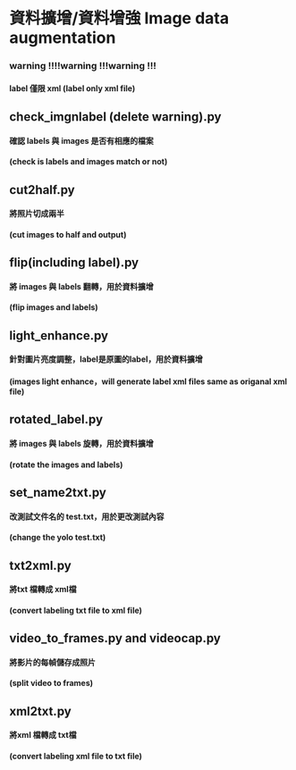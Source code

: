 # 資料擴增/資料增強 Image data augmentation
### warning !!!!warning !!!warning !!!
#### label 僅限 xml (label only xml file)

## check_imgnlabel (delete warning).py

#### 確認 labels 與 images 是否有相應的檔案
#### (check is labels and images match or not) 

## cut2half.py
#### 將照片切成兩半
#### (cut images to half and output)

## flip(including label).py
#### 將 images 與 labels 翻轉，用於資料擴增
#### (flip images and labels)

## light_enhance.py
#### 針對圖片亮度調整，label是原圖的label，用於資料擴增
#### (images light enhance，will generate label xml files same as origanal xml file)

## rotated_label.py
#### 將 images 與 labels 旋轉，用於資料擴增
#### (rotate the images and labels)

## set_name2txt.py
#### 改測試文件名的 test.txt，用於更改測試內容
#### (change the yolo test.txt)

## txt2xml.py
#### 將txt 檔轉成 xml檔
#### (convert labeling txt file to xml file)

## video_to_frames.py and  videocap.py
#### 將影片的每幀儲存成照片
#### (split video to frames)

## xml2txt.py
#### 將xml 檔轉成 txt檔
#### (convert labeling xml file to txt file)
